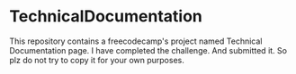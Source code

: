 # TechnicalDocumentation
This repository contains a freecodecamp's project named Technical Documentation page. I have completed the challenge. And submitted it. So plz do not try to copy it for your own purposes.
